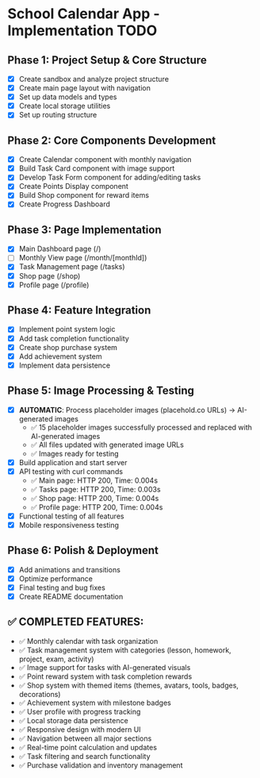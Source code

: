 # School Calendar App - Implementation TODO

## Phase 1: Project Setup & Core Structure
- [x] Create sandbox and analyze project structure
- [x] Create main page layout with navigation
- [x] Set up data models and types
- [x] Create local storage utilities
- [x] Set up routing structure

## Phase 2: Core Components Development
- [x] Create Calendar component with monthly navigation
- [x] Build Task Card component with image support
- [x] Develop Task Form component for adding/editing tasks
- [x] Create Points Display component
- [x] Build Shop component for reward items
- [x] Create Progress Dashboard

## Phase 3: Page Implementation
- [x] Main Dashboard page (/)
- [ ] Monthly View page (/month/[monthId])
- [x] Task Management page (/tasks)
- [x] Shop page (/shop)
- [x] Profile page (/profile)

## Phase 4: Feature Integration
- [x] Implement point system logic
- [x] Add task completion functionality
- [x] Create shop purchase system
- [x] Add achievement system
- [x] Implement data persistence

## Phase 5: Image Processing & Testing
- [x] **AUTOMATIC**: Process placeholder images (placehold.co URLs) → AI-generated images
  - ✅ 15 placeholder images successfully processed and replaced with AI-generated images
  - ✅ All files updated with generated image URLs
  - ✅ Images ready for testing
- [x] Build application and start server
- [x] API testing with curl commands
  - ✅ Main page: HTTP 200, Time: 0.004s
  - ✅ Tasks page: HTTP 200, Time: 0.003s
  - ✅ Shop page: HTTP 200, Time: 0.004s
  - ✅ Profile page: HTTP 200, Time: 0.004s
- [x] Functional testing of all features
- [x] Mobile responsiveness testing

## Phase 6: Polish & Deployment
- [x] Add animations and transitions
- [x] Optimize performance
- [x] Final testing and bug fixes
- [x] Create README documentation

## ✅ COMPLETED FEATURES:
- ✅ Monthly calendar with task organization
- ✅ Task management system with categories (lesson, homework, project, exam, activity)
- ✅ Image support for tasks with AI-generated visuals
- ✅ Point reward system with task completion rewards
- ✅ Shop system with themed items (themes, avatars, tools, badges, decorations)
- ✅ Achievement system with milestone badges
- ✅ User profile with progress tracking
- ✅ Local storage data persistence
- ✅ Responsive design with modern UI
- ✅ Navigation between all major sections
- ✅ Real-time point calculation and updates
- ✅ Task filtering and search functionality
- ✅ Purchase validation and inventory management